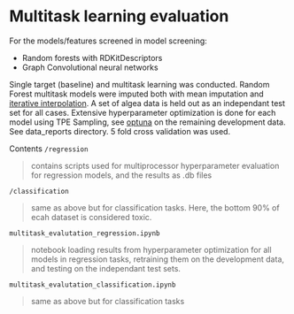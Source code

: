 # Multitask learning evaluation
For the models/features screened in model screening:
- Random forests with RDKitDescriptors
- Graph Convolutional neural networks

Single target (baseline) and multitask learning was conducted. Random Forest multitask models were imputed both with mean imputation and [iterative interpolation](https://scikit-learn.org/stable/modules/generated/sklearn.impute.IterativeImputer.html). A set of algea data is held out as an independant test set for all cases. Extensive hyperparameter optimization is done for each model using TPE Sampling, see [optuna](https://optuna.readthedocs.io/en/stable/reference/samplers.html) on the remaining development data. See data_reports directory. 5 fold cross validation was used.

Contents
`/regression`
> contains scripts used for multiprocessor hyperparameter evaluation for regression models, and the results as .db files

`/classification`
> same as above but for classification tasks. Here, the bottom 90% of ecah dataset is considered toxic.

`multitask_evalutation_regression.ipynb`
> notebook loading results from hyperparameter optimization for all models in regression tasks, retraining them on the development data, and testing on the independant test sets.


`multitask_evalutation_classification.ipynb`
> same as above but for classification tasks
